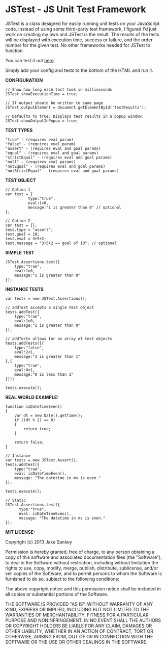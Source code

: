 JSTest - JS Unit Test Framework
===============================

JSTest is a class designed for easily running unit tests on your JavaScript code. Instead of using some third-party test framework, I figured I'd just work on creating my own and JSTest is the result. The results of the tests will be displayed with execution time, success or failure, and the order number for the given test. No other frameworks needed for JSTest to function.

You can test it out <a href="http://htmlpreview.github.com/?https://github.com/jakesankey/JSTest/blob/master/example/index.html" target="_blank">here</a>.

Simply add your config and tests to the bottom of the HTML and run it.

<b>CONFIGURATION</b>

	// Show how long each test took in milliseconds
	JSTest.showExecutionTime = true; 
	
	// If output should be written to same page
	JSTest.outputElement = document.getElementById('testResults'); 
	
	// Defaults to true. Displays test results in a popup window.
	JSTest.showOutputInPopup = true;

<b>TEST TYPES</b>

    "true" - (requires eval param) 
    "false" - (requires eval param)
    "assert" - (requires eval and goal params)
    "equal" - (requires eval and goal params)
    "strictEqual" - (requires eval and goal params)
    "null" - (requires eval params)
    "notEqual" - (requires eval and goal params)
    "notStrictEqual" - (requires eval and goal params)

<b>TEST OBJECT</b>

    // Option 1
    var test = {
              type:"true", 
              eval:1>0, 
              message:"1 is greater than 0" // optional
    };
	
    // Option 2
    var test = {};
    test.type = "assert";
    test.goal = 10;
    test.eval = 3+5+2;
    test.message = "3+5+2 == goal of 10"; // optional
  

<b>SIMPLE TEST</b>

    JSTest.Assertions.test({
    	type:"true", 
    	eval:1>0, 
    	message:"1 is greater than 0"
    });

<b>INSTANCE TESTS</b>

    var tests = new JSTest.Assertions();
    
    // addTest accepts a single test object
    tests.addTest({
    	type:"true", 
    	eval:1>0, 
    	message:"1 is greater than 0"
    });
    
    // addTests allows for an array of test objects
    tests.addTests([{
        type:"false", 
        eval:2<1, 
        message:"2 is greater than 1"
    },{
        type:"true", 
        eval:0<1, 
        message:"0 is less than 1"
    }]);
	
    tests.execute();

<b>REAL WORLD EXAMPLE:</b>

    function isDateTimeEven()
    {
    	var dt = new Date().getTime();
    	if ((dt % 2) == 0)
    	{
    		return true;
    	}
    	
    	return false;
    }
	
    // Instance
    var tests = new JSTest.Assert();
    tests.addTest({
    	type:"true", 
    	eval: isDateTimeEven(), 
    	message: "The datetime in ms is even."
    });
	
    tests.execute();
    
    // Static
    JSTest.Assertions.test({
          type:"true", 
          eval: isDateTimeEven(), 
          message: "The datetime in ms is even."
    });
			

<b>MIT LICENSE:</b>

Copyright (c) 2013 Jake Sankey

Permission is hereby granted, free of charge, to any person obtaining
a copy of this software and associated documentation files (the
"Software"), to deal in the Software without restriction, including
without limitation the rights to use, copy, modify, merge, publish,
distribute, sublicense, and/or sell copies of the Software, and to
permit persons to whom the Software is furnished to do so, subject to
the following conditions:

The above copyright notice and this permission notice shall be
included in all copies or substantial portions of the Software.

THE SOFTWARE IS PROVIDED "AS IS", WITHOUT WARRANTY OF ANY KIND,
EXPRESS OR IMPLIED, INCLUDING BUT NOT LIMITED TO THE WARRANTIES OF
MERCHANTABILITY, FITNESS FOR A PARTICULAR PURPOSE AND
NONINFRINGEMENT. IN NO EVENT SHALL THE AUTHORS OR COPYRIGHT HOLDERS BE
LIABLE FOR ANY CLAIM, DAMAGES OR OTHER LIABILITY, WHETHER IN AN ACTION
OF CONTRACT, TORT OR OTHERWISE, ARISING FROM, OUT OF OR IN CONNECTION
WITH THE SOFTWARE OR THE USE OR OTHER DEALINGS IN THE SOFTWARE.
